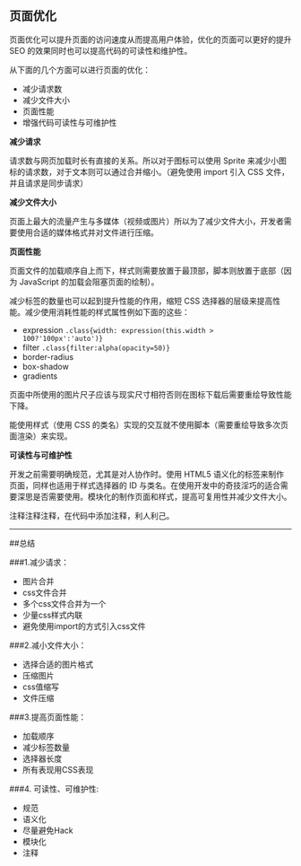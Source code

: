 ## 页面优化

页面优化可以提升页面的访问速度从而提高用户体验，优化的页面可以更好的提升 SEO 的效果同时也可以提高代码的可读性和维护性。

从下面的几个方面可以进行页面的优化：

- 减少请求数
- 减少文件大小
- 页面性能
- 增强代码可读性与可维护性

**减少请求**

请求数与网页加载时长有直接的关系。所以对于图标可以使用 Sprite 来减少小图标的请求数，对于文本则可以通过合并缩小。（避免使用 import 引入 CSS 文件，并且请求是同步请求）

**减少文件大小**

页面上最大的流量产生与多媒体（视频或图片）所以为了减少文件大小，开发者需要使用合适的媒体格式并对文件进行压缩。

**页面性能**

页面文件的加载顺序自上而下，样式则需要放置于最顶部，脚本则放置于底部（因为 JavaScript 的加载会阻塞页面的绘制）。

减少标签的数量也可以起到提升性能的作用，缩短 CSS 选择器的层级来提高性能。减少使用消耗性能的样式属性例如下面的这些：

- expression `.class{width: expression(this.width > 100?'100px':'auto')}`
- filter `.class{filter:alpha(opacity=50)}`
- border-radius
- box-shadow
- gradients

页面中所使用的图片尺子应该与现实尺寸相符否则在图标下载后需要重绘导致性能下降。

能使用样式（使用 CSS 的类名）实现的交互就不使用脚本（需要重绘导致多次页面渲染）来实现。

**可读性与可维护性**

开发之前需要明确规范，尤其是对人协作时。使用 HTML5 语义化的标签来制作页面，同样也适用于样式选择器的 ID 与类名。在使用开发中的奇技淫巧的适合需要深思是否需要使用。模块化的制作页面和样式，提高可复用性并减少文件大小。

注释注释注释，在代码中添加注释，利人利己。

---
##总结

###1.减少请求：

* 图片合并
* css文件合并
* 多个css文件合并为一个
* 少量css样式内联
* 避免使用import的方式引入css文件

###2.减小文件大小：

* 选择合适的图片格式
* 压缩图片
* css值缩写
* 文件压缩
 
###3.提高页面性能：

* 加载顺序
* 减少标签数量
*  选择器长度
* 所有表现用CSS表现

###4. 可读性、可维护性:

* 规范
* 语义化
* 尽量避免Hack
* 模块化
* 注释
